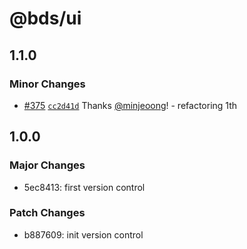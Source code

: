 # @bds/ui

## 1.1.0

### Minor Changes

- [#375](https://github.com/team-bofit/bofit-client/pull/375) [`cc2d41d`](https://github.com/team-bofit/bofit-client/commit/cc2d41de09b3e95c4c5bd015b174c940655d7c8c) Thanks [@minjeoong](https://github.com/minjeoong)! - refactoring 1th

## 1.0.0

### Major Changes

- 5ec8413: first version control

### Patch Changes

- b887609: init version control
